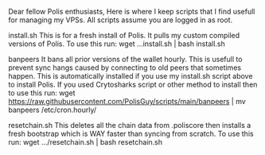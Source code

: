 Dear fellow Polis enthusiasts,
Here is where I keep scripts that I find usefull for managing my VPSs. All scripts assume you are logged in as root.

install.sh 
This is for a fresh install of Polis. It pulls my custom compiled versions of Polis.
To use this run:
wget ...install.sh | bash install.sh


banpeers
It bans all prior versions of the wallet hourly. This is usefull to prevent sync hangs caused by connecting to old peers that sometimes happen. This is automatically installed if you use my install.sh script above to install Polis.
If you used Crytosharks script or other method to install then to use this run:
wget https://raw.githubusercontent.com/PolisGuy/scripts/main/banpeers | mv banpeers /etc/cron.hourly/

resetchain.sh
This deletes all the chain data from .poliscore then installs a fresh bootstrap which is WAY faster than syncing from scratch.
To use this run:
wget .../resetchain.sh | bash resetchain.sh


